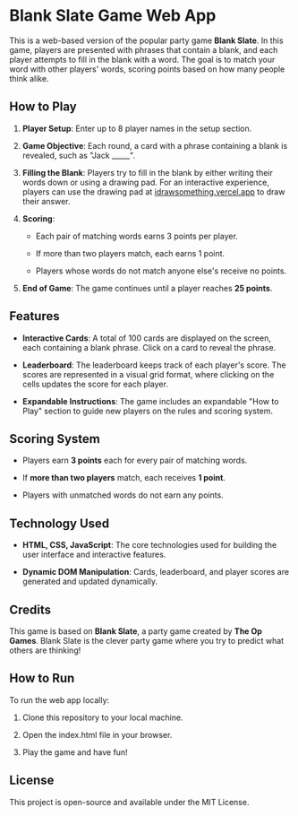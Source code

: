 Blank Slate Game Web App
========================

This is a web-based version of the popular party game **Blank Slate**. In this game, players are presented with phrases that contain a blank, and each player attempts to fill in the blank with a word. The goal is to match your word with other players' words, scoring points based on how many people think alike.

How to Play
-----------

1.  **Player Setup**: Enter up to 8 player names in the setup section.
    
2.  **Game Objective**: Each round, a card with a phrase containing a blank is revealed, such as "Jack \_\_\_\_\_".
    
3.  **Filling the Blank**: Players try to fill in the blank by either writing their words down or using a drawing pad. For an interactive experience, players can use the drawing pad at [idrawsomething.vercel.app](https://idrawsomething.vercel.app/) to draw their answer.
    
4.  **Scoring**:
    
    *   Each pair of matching words earns 3 points per player.
        
    *   If more than two players match, each earns 1 point.
        
    *   Players whose words do not match anyone else's receive no points.
        
5.  **End of Game**: The game continues until a player reaches **25 points**.
    

Features
--------

*   **Interactive Cards**: A total of 100 cards are displayed on the screen, each containing a blank phrase. Click on a card to reveal the phrase.
    
*   **Leaderboard**: The leaderboard keeps track of each player's score. The scores are represented in a visual grid format, where clicking on the cells updates the score for each player.
    
*   **Expandable Instructions**: The game includes an expandable "How to Play" section to guide new players on the rules and scoring system.
    

Scoring System
--------------

*   Players earn **3 points** each for every pair of matching words.
    
*   If **more than two players** match, each receives **1 point**.
    
*   Players with unmatched words do not earn any points.
    

Technology Used
---------------

*   **HTML, CSS, JavaScript**: The core technologies used for building the user interface and interactive features.
    
*   **Dynamic DOM Manipulation**: Cards, leaderboard, and player scores are generated and updated dynamically.
    

Credits
-------

This game is based on **Blank Slate**, a party game created by **The Op Games**. Blank Slate is the clever party game where you try to predict what others are thinking!

How to Run
----------

To run the web app locally:

1.  Clone this repository to your local machine.
    
2.  Open the index.html file in your browser.
    
3.  Play the game and have fun!
    

License
-------

This project is open-source and available under the MIT License.
